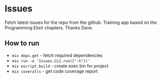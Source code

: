 # Issues

Fetch latest issues for the repo from the github. Training app based on the Programming Elixir chapters.
Thanks Dave.

## How to run

* `mix deps.get` - fetch required dependencies
* `mix run -e 'Issues.CLI.run(["-h"])'`
* `mix escript.build` - create exec bin for project
* `mix coveralls` - get code coverage report

